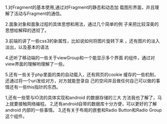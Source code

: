 1.对Fragment的基本使用,通过对Fragment的静态和动态加
载图形界面，并且理解了活动与Fragment的通信。

2.面象对象和面象过程的具体思想和用法，通过几个简单的例
子来把比较深奥的思想给解释的透彻了。

3.前端的讲了一些css3的新属性，比如说如何将图片旋转下来
，还有图片的淡入淡出，以及基本的语法

4.还听了移动端的一些关于viewGroup和一个能显示多个界面
的组件，通过对view界面的理解哟理解了一些。

5.还有一些关于php里面的类的自动载入，还有网页的cookie
缓存的一些机制，还通过将一个uri发给对方，对方就能登录自
己的空间并且做任何自己可以做的事情还有一些this指针的东西。


1,还有一些管与IO流的具体实现和android 的数据存储的三大
方法我也了解了，马上就要接触网络编程。
2,还有android自带的数据库十分方便，可以更好的了解android
内部的一些事情。
3,还有关于布局的嵌套和Radio Button和Radio Group这个组件。
